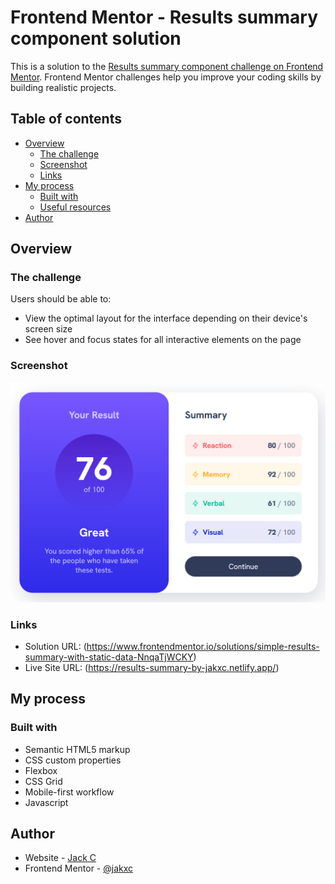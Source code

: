 # Frontend Mentor - Results summary component solution

This is a solution to the [Results summary component challenge on Frontend Mentor](https://www.frontendmentor.io/challenges/results-summary-component-CE_K6s0maV). Frontend Mentor challenges help you improve your coding skills by building realistic projects. 

## Table of contents

- [Overview](#overview)
  - [The challenge](#the-challenge)
  - [Screenshot](#screenshot)
  - [Links](#links)
- [My process](#my-process)
  - [Built with](#built-with)
  - [Useful resources](#useful-resources)
- [Author](#author)


## Overview

### The challenge

Users should be able to:

- View the optimal layout for the interface depending on their device's screen size
- See hover and focus states for all interactive elements on the page

### Screenshot

![](./assets/images/results-summary-component.png)

### Links

- Solution URL: (https://www.frontendmentor.io/solutions/simple-results-summary-with-static-data-NnqaTjWCKY)
- Live Site URL: (https://results-summary-by-jakxc.netlify.app/)

## My process

### Built with

- Semantic HTML5 markup
- CSS custom properties
- Flexbox
- CSS Grid
- Mobile-first workflow
- Javascript


## Author

- Website - [Jack C](https://jakxc-portfolio.netlify.app/)
- Frontend Mentor - [@jakxc](https://www.frontendmentor.io/profile/jakxc)